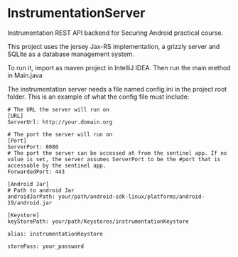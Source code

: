 # InstrumentationServer

Instrumentation REST API backend for Securing Android practical course.

This project uses the jersey Jax-RS implementation, a grizzly server and SQLite as a database management system.

To run it, import as maven project in IntelliJ IDEA. Then run the main method in Main.java




The instrumentation server needs a file named config.ini in the project root folder. This is an example of what the config file must include:

```
# The URL the server will run on
[URL]
ServerUrl: http://your.domain.org

# The port the server will run on
[Port]
ServerPort: 8080
# The port the server can be accessed at from the sentinel app. If no value is set, the server assumes ServerPort to be the #port that is accessable by the sentinel app.
ForwardedPort: 443

[Android Jar]
# Path to android Jar
androidJarPath: your/path/android-sdk-linux/platforms/android-19/android.jar

[Keystore]
keyStorePath: your/path/Keystores/instrumentationKeystore

alias: instrumentationKeystore

storePass: your_password
```
